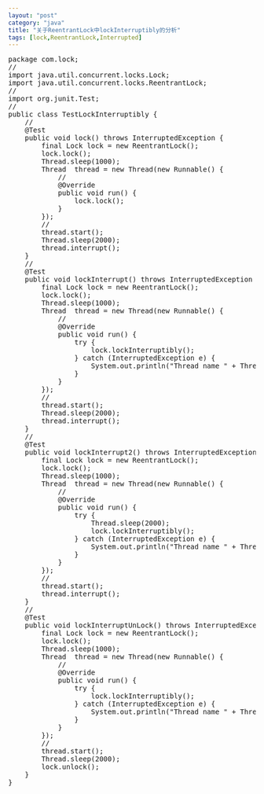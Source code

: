 ```yaml
---
layout: "post"
category: "java"
title: "关于ReentrantLock中lockInterruptibly的分析"
tags: [lock,ReentrantLock,Interrupted]
---
```


<pre class="prettyPrint">
package com.lock;
//
import java.util.concurrent.locks.Lock;
import java.util.concurrent.locks.ReentrantLock;
//
import org.junit.Test;
//
public class TestLockInterruptibly {
	//
	@Test
	public void lock() throws InterruptedException {
		final Lock lock = new ReentrantLock();
		lock.lock();
		Thread.sleep(1000);
		Thread  thread = new Thread(new Runnable() {
			//
			@Override
			public void run() {
				lock.lock();
			}
		});
		//
		thread.start();
		Thread.sleep(2000);
		thread.interrupt();
	}
	//
	@Test
	public void lockInterrupt() throws InterruptedException {
		final Lock lock = new ReentrantLock();
		lock.lock();
		Thread.sleep(1000);
		Thread  thread = new Thread(new Runnable() {
			//
			@Override
			public void run() {
				try {
					lock.lockInterruptibly();
				} catch (InterruptedException e) {
					System.out.println("Thread name " + Thread.currentThread().getName() + " is interrupted!");
				}
			}
		});
		//
		thread.start();
		Thread.sleep(2000);
		thread.interrupt();
	}
	//
	@Test
	public void lockInterrupt2() throws InterruptedException {
		final Lock lock = new ReentrantLock();
		lock.lock();
		Thread.sleep(1000);
		Thread  thread = new Thread(new Runnable() {
			//
			@Override
			public void run() {
				try {
					Thread.sleep(2000);
					lock.lockInterruptibly();
				} catch (InterruptedException e) {
					System.out.println("Thread name " + Thread.currentThread().getName() + " is interrupted!");
				}
			}
		});
		//
		thread.start();
		thread.interrupt();
	}
	//
	@Test
	public void lockInterruptUnLock() throws InterruptedException {
		final Lock lock = new ReentrantLock();
		lock.lock();
		Thread.sleep(1000);
		Thread  thread = new Thread(new Runnable() {
			//
			@Override
			public void run() {
				try {
					lock.lockInterruptibly();
				} catch (InterruptedException e) {
					System.out.println("Thread name " + Thread.currentThread().getName() + " is interrupted!");
				}
			}
		});
		//
		thread.start();
		Thread.sleep(2000);
		lock.unlock();
	}
}
</pre>
